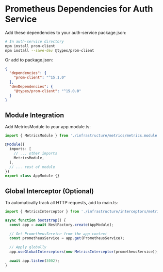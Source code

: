 # Prometheus Dependencies for Auth Service

Add these dependencies to your auth-service package.json:

```bash
# In auth-service directory
npm install prom-client
npm install --save-dev @types/prom-client
```

Or add to package.json:

```json
{
  "dependencies": {
    "prom-client": "^15.1.0"
  },
  "devDependencies": {
    "@types/prom-client": "^15.0.0"
  }
}
```

## Module Integration

Add MetricsModule to your app.module.ts:

```typescript
import { MetricsModule } from './infrastructure/metrics/metrics.module';

@Module({
  imports: [
    // ... other imports
    MetricsModule,
  ],
  // ... rest of module
})
export class AppModule {}
```

## Global Interceptor (Optional)

To automatically track all HTTP requests, add to main.ts:

```typescript
import { MetricsInterceptor } from './infrastructure/interceptors/metrics.interceptor';

async function bootstrap() {
  const app = await NestFactory.create(AppModule);
  
  // Get PrometheusService from the app context
  const prometheusService = app.get(PrometheusService);
  
  // Apply globally
  app.useGlobalInterceptors(new MetricsInterceptor(prometheusService));
  
  await app.listen(3002);
}
```